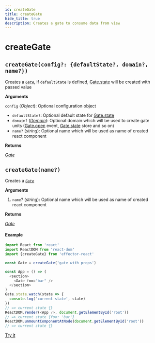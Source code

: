 ```yaml
---
id: createGate
title: createGate
hide_title: true
description: Creates a gate to consume data from view
---
```


# createGate

## `createGate(config?: {defaultState?, domain?, name?})`

Creates a [_`Gate`_](./Gate.md), if `defaultState` is defined, [Gate.state](./Gate.md#state) will be created with passed value

**Arguments**

`config` (_Object_): Optional configuration object

- `defaultState?`: Optional default state for [Gate.state](./Gate.md#state)
- `domain?` ([_Domain_](../effector/Domain.md)): Optional domain which will be used to create gate units ([Gate.open](./Gate.md#open) event, [Gate.state](./Gate.md#state) store and so on)
- `name?` (_string_): Optional name which will be used as name of created react component

**Returns**

[_Gate_](./Gate.md)

## `createGate(name?)`

Creates a [_`Gate`_](Gate.md)

**Arguments**

1. `name`? (_string_): Optional name which will be used as name of created react component

**Returns**

[_Gate_](./Gate.md)

#### Example

```js
import React from 'react'
import ReactDOM from 'react-dom'
import {createGate} from 'effector-react'

const Gate = createGate('gate with props')

const App = () => (
  <section>
    <Gate foo="bar" />
  </section>
)
Gate.state.watch(state => {
  console.log('current state', state)
})
// => current state {}
ReactDOM.render(<App />, document.getElementById('root'))
// => current state {foo: 'bar'}
ReactDOM.unmountComponentAtNode(document.getElementById('root'))
// => current state {}
```

[Try it](https://share.effector.dev/iQU4TzCP)
